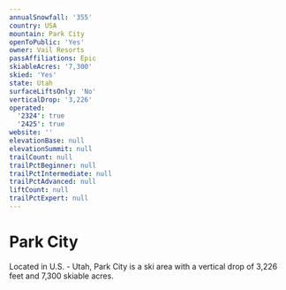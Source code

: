 ```yaml
---
annualSnowfall: '355'
country: USA
mountain: Park City
openToPublic: 'Yes'
owner: Vail Resorts
passAffiliations: Epic
skiableAcres: '7,300'
skied: 'Yes'
state: Utah
surfaceLiftsOnly: 'No'
verticalDrop: '3,226'
operated:
  '2324': true
  '2425': true
website: ''
elevationBase: null
elevationSummit: null
trailCount: null
trailPctBeginner: null
trailPctIntermediate: null
trailPctAdvanced: null
liftCount: null
trailPctExpert: null
---
```



# Park City

Located in U.S. - Utah, Park City is a ski area with a vertical drop of 3,226 feet and 7,300 skiable acres.
